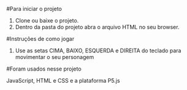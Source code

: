 #Para iniciar o projeto

1. Clone ou baixe o projeto.
2. Dentro da pasta do projeto abra o arquivo HTML no seu browser.

#Instruções de como jogar

1. Use as setas CIMA, BAIXO, ESQUERDA e DIREITA do teclado para movimentar o seu personagem

#Foram usados nesse projeto

JavaScript, HTML e CSS e a plataforma P5.js